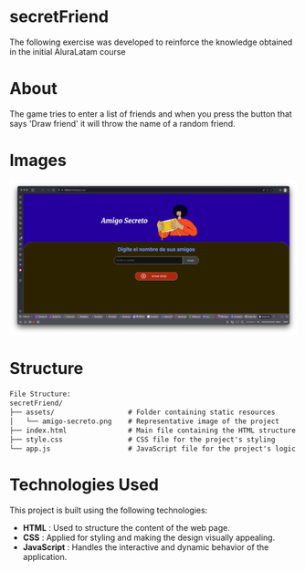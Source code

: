 # secretFriend

The following exercise was developed to reinforce the knowledge obtained in the initial AluraLatam course

# About

The game tries to enter a list of friends and when you press the button that says 'Draw friend' it will throw the name of a random friend.

# Images

![Amigo Secreto](assets/challengeAluraLatam.png)

# Structure

```plaintext
File Structure:
secretFriend/
├── assets/                  # Folder containing static resources
│   └── amigo-secreto.png    # Representative image of the project
├── index.html               # Main file containing the HTML structure
├── style.css                # CSS file for the project's styling
└── app.js                   # JavaScript file for the project's logic
```

# Technologies Used

This project is built using the following technologies:

* **HTML** : Used to structure the content of the web page.
* **CSS** : Applied for styling and making the design visually appealing.
* **JavaScript** : Handles the interactive and dynamic behavior of the application.
